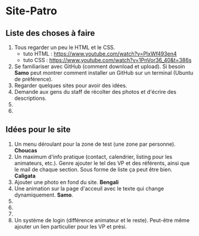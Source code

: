 # Site-Patro

## Liste des choses à faire

1. Tous regarder un peu le HTML et le CSS. 
    * tuto HTML : https://www.youtube.com/watch?v=PlxWf493en4
    * tuto CSS : https://www.youtube.com/watch?v=1PnVor36_40&t=386s 
2. Se familiariser avec GitHub (comment download et upload). Si besoin **Samo** peut montrer comment installer un GitHub sur un terminal (Ubuntu de préférence).
3. Regarder quelques sites pour avoir des idées.
4. Demande aux gens du staff de récolter des photos et d'écrire des descriptions. 
5. 
6. 

## Idées pour le site

1. Un menu déroulant pour la zone de test (une zone par personne). **Choucas**
2. Un maximum d'info pratique (contact, calendrier, listing pour les animateurs, etc.). Genre ajouter le tel des VP et des référents, ainsi que le mail de chaque section. Sous forme de liste ça peut être bien. **Caligata**
3. Ajouter une photo en fond du site. **Bengali**
4. Une animation sur la page d'acceuil avec le texte qui change dynamiquement. **Samo**. 
5. 
6. 
7. 
100. Un système de login (différence animateur et le reste). Peut-être même ajouter un lien particulier pour les VP et prési. 
 